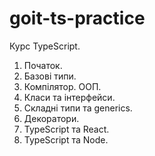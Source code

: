 # goit-ts-practice
Курс TypeScript. 
1. Початок. 
2. Базові типи. 
3. Компілятор. ООП. 
4. Класи та інтерфейси. 
5. Складні типи та generics. 
6. Декоратори. 
7. TypeScript та React. 
8. TypeScript та Node.
